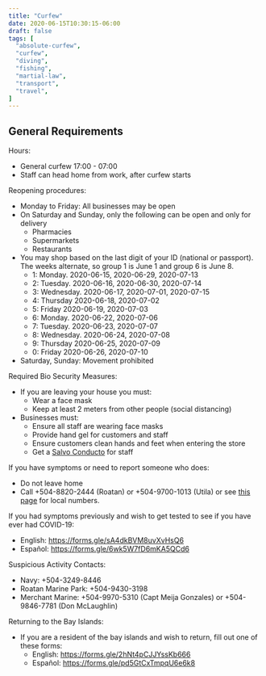 ```yaml
---
title: "Curfew"
date: 2020-06-15T10:30:15-06:00
draft: false
tags: [
  "absolute-curfew",
  "curfew",
  "diving",
  "fishing",
  "martial-law",
  "transport",
  "travel",
]
---
```


General Requirements
--------------------

Hours:
* General curfew 17:00 - 07:00
* Staff can head home from work, after curfew starts

Reopening procedures:
* Monday to Friday: All businesses may be open
* On Saturday and Sunday, only the following can be open and only for delivery
  * Pharmacies
  * Supermarkets
  * Restaurants
* You may shop based on the last digit of your ID (national or passport). The
  weeks alternate, so group 1 is June 1 and group 6 is June 8.
  * 1: Monday. 2020-06-15, 2020-06-29, 2020-07-13
  * 2: Tuesday. 2020-06-16, 2020-06-30, 2020-07-14
  * 3: Wednesday. 2020-06-17, 2020-07-01, 2020-07-15
  * 4: Thursday 2020-06-18, 2020-07-02
  * 5: Friday 2020-06-19, 2020-07-03
  * 6: Monday. 2020-06-22, 2020-07-06
  * 7: Tuesday. 2020-06-23, 2020-07-07
  * 8: Wednesday. 2020-06-24, 2020-07-08
  * 9: Thursday 2020-06-25, 2020-07-09
  * 0: Friday 2020-06-26, 2020-07-10
* Saturday, Sunday: Movement prohibited

Required Bio Security Measures:
* If you are leaving your house you must:
  * Wear a face mask
  * Keep at least 2 meters from other people (social distancing)
* Businesses must:
  * Ensure all staff are wearing face masks
  * Provide hand gel for customers and staff
  * Ensure customers clean hands and feet when entering the store
  * Get a [Salvo Conducto](https://serviciospoliciales.gob.hn/salvoconductos)
    for staff

If you have symptoms or need to report someone who does:
* Do not leave home
* Call +504-8820-2444 (Roatan) or +504-9700-1013 (Utila) or see [this
  page](http://covid19roatan.com/emergency-numbers/) for local numbers.

If you had symptoms previously and wish to get tested to see if you have ever
had COVID-19:
* English: https://forms.gle/sA4dkBVM8uvXvHsQ6
* Español: https://forms.gle/6wk5W7fD6mKA5QCd6

Suspicious Activity Contacts:
* Navy: +504-3249-8446
* Roatan Marine Park: +504-9430-3198
* Merchant Marine: +504-9970-5310 (Capt Meija Gonzales) or +504-9846-7781 (Don
  McLaughlin)

Returning to the Bay Islands:
* If you are a resident of the bay islands and wish to return, fill out one of
  these forms:
  * English: https://forms.gle/2hNt4pCJJYssKb666
  * Español: https://forms.gle/pd5GtCxTmpqU6e6k8
